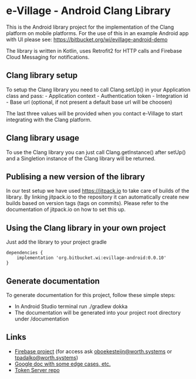 # e-Village - Android Clang Library
This is the Android library project for the implementation of the Clang platform on mobile platforms.
For the use of this in an example Android app with UI please see: https://bitbucket.org/wi/evillage-android-demo

The library is written in Kotlin, uses Retrofit2 for HTTP calls and Firebase Cloud Messaging for notifications.

## Clang library setup
To setup the Clang library you need to call Clang.setUp() in your Application class and pass:
    - Application context
    - Authentication token
    - Integration id 
    - Base url (optional, if not present a default base url will be choosen)

The last three values will be provided when you contact e-Village to start integrating with the Clang platform.

## Clang library usage
To use the Clang library you can just call Clang.getInstance() after setUp() and a Singletion instance of the Clang library will be returned. 

## Publising a new version of the library
In our test setup we have used https://jitpack.io to take care of builds of the library. By linking jitpack.io to the repository it can automatically create new builds based on version tags (tags on commits). Please refer to the documentation of jitpack.io on how to set this up.

## Using the Clang library in your own project 
Just add the library to your project gradle

```
dependencies {
    implementation 'org.bitbucket.wi:evillage-android:0.0.10'
}
```

## Generate documentation
To generate documentation for this project, follow these simple steps:

- In Android Studio terminal run ./gradlew dokka 
- The documentation will be generated into your project root directory under /documentation

## Links
* [Firebase project](https://console.firebase.google.com/project/test-a04ac/overview) (for access ask oboekesteijn@worth.systems or tpadalko@worth.systems)
* [Google doc with some edge cases, etc.](https://docs.google.com/document/d/1Nw7Ik1VY8Sz2PPtj86yaTUyZ9qnO__xaDHcRuk6Xsbk/edit?usp=sharing)
* [Token Server repo](https://bitbucket.org/wi/evillage-token-server/src)

